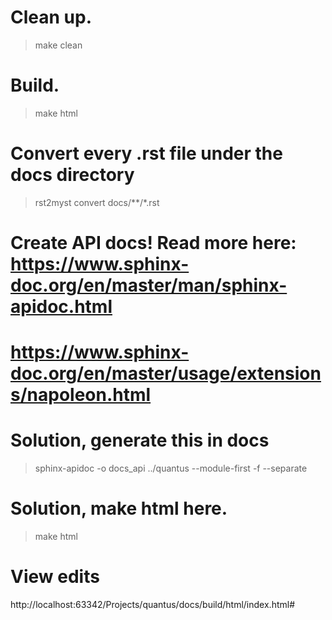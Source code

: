 # Clean up.
> make clean

# Build.
> make html

# Convert every .rst file under the docs directory
> rst2myst convert docs/**/*.rst

# Create API docs! Read more here: https://www.sphinx-doc.org/en/master/man/sphinx-apidoc.html
# https://www.sphinx-doc.org/en/master/usage/extensions/napoleon.html

# Solution, generate this in docs
> sphinx-apidoc -o docs_api ../quantus --module-first -f --separate

# Solution, make html here.
> make html

# View edits
http://localhost:63342/Projects/quantus/docs/build/html/index.html#